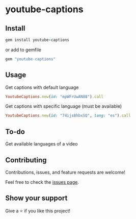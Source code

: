 # youtube-captions

## Install
```rb
gem install youtube-captions
```
or add to gemfile
```rb
gem "youtube-captions"
```

## Usage
Get captions with default language
```rb
YoutubeCaptions.new(id: "mpWFrUwAN88").call
```

Get captions with specific language (must be available)
```rb
YoutubeCaptions.new(id: "74ijsBhbxSQ", lang: "es").call
```

## To-do
Get available languages of a video

## Contributing

Contributions, issues, and feature requests are welcome!

Feel free to check the [issues page](https://github.com/sevinchek/youtube-captions/issues).

## Show your support

Give a ⭐️ if you like this project!
